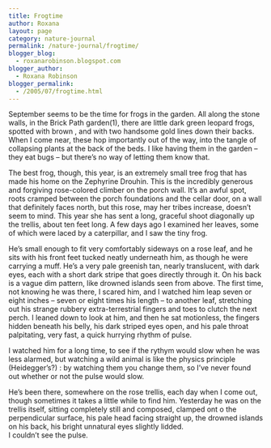 ```yaml
---
title: Frogtime
author: Roxana
layout: page
category: nature-journal
permalink: /nature-journal/frogtime/
blogger_blog:
  - roxanarobinson.blogspot.com
blogger_author:
  - Roxana Robinson
blogger_permalink:
  - /2005/07/frogtime.html
---
```

September seems to be the time for frogs in the garden. All along the stone walls, in the Brick Path garden(1), there are little dark green leopard frogs, spotted with brown , and with two handsome gold lines down their backs. When I come near, these hop importantly out of the way, into the tangle of collapsing plants at the back of the beds. I like having them in the garden – they eat bugs – but there’s no way of letting them know that.

The best frog, though, this year, is an extremely small tree frog that has made his home on the Zephyrine Drouhin. This is the incredibly generous and forgiving rose-colored climber on the porch wall. It’s an awful spot, roots cramped between the porch foundations and the cellar door, on a wall that definitely faces north, but this rose, may her tribes increase, doesn’t seem to mind. This year she has sent a long, graceful shoot diagonally up the trellis, about ten feet long. A few days ago I examined her leaves, some of which were laced by a caterpillar, and I saw the tiny frog.

He’s small enough to fit very comfortably sideways on a rose leaf, and he sits with his front feet tucked neatly underneath him, as though he were carrying a muff. He’s a very pale greenish tan, nearly translucent, with dark eyes, each with a short dark stripe that goes directly through it. On his back is a vague dim pattern, like drowned islands seen from above. The first time, not knowing he was there, I scared him, and I watched him leap seven or eight inches – seven or eight times his length – to another leaf, stretching out his strange rubbery extra-terrestrial fingers and toes to clutch the next perch. I leaned down to look at him, and then he sat motionless, the fingers hidden beneath his belly, his dark striped eyes open, and his pale throat palpitating, very fast, a quick hurrying rhythm of pulse.

I watched him for a long time, to see if the rythym would slow when he was less alarmed, but watching a wild animal is like the physics principle (Heidegger’s?) : by watching them you change them, so I’ve never found out whether or not the pulse would slow.

He’s been there, somewhere on the rose trellis, each day when I come out, though sometimes it takes a little while to find him. Yesterday he was on the trellis itself, sitting completely still and composed, clamped ont o the perpendicular surface, his pale head facing straight up, the drowned islands on his back, his bright unnatural eyes slightly lidded.  
I couldn’t see the pulse.